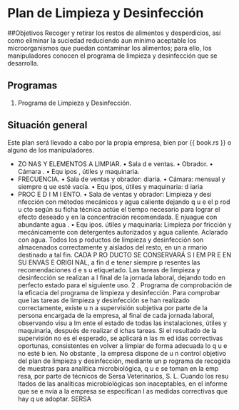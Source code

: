 # Plan de Limpieza y Desinfección

##Objetivos
Recoger y retirar los restos de alimentos y desperdicios, así como eliminar la suciedad reduciendo aun mínimo aceptable los microorganismos que puedan contaminar los alimentos; para ello, los manipuladores conocen el programa de limpieza y desinfección que se desarrolla.

## Programas
1. Programa de Limpieza y Desinfección.

## Situación general
Este plan será llevado a cabo por la propia empresa, bien por {{ book.rs }} o alguno de los manipuladores.


- ZO NAS Y ELEMENTOS A LIMPIAR.
• Sala d e ventas.
• Obrador.
• Cámara .
• Equ ipos , útiles y maquinaria.
- FRECUENCIA.
• Sala de ventas y obrador: diaria.
• Cámara: mensual y siempre q ue esté vacía.
• Equ ipos, útiles y maquinaria: d iaria
- PROC E D I M I ENTO.
• Sala de ventas y obrador: Limpieza y desi nfección con métodos
mecánicos y agua caliente dejando q u e el p rod u cto según su ficha
técnica actúe el tiempo necesario para lograr el efecto deseado y en la
concentración recomendada. E njuague con abundante agua .
• Equ ipos. útiles y maquinaria: Limpieza por fricción y mecánicamente con
detergentes autorizados y agua caliente. Aclarado con agua.
Todos los p roductos de limpieza y desinfección son almacenados
correctamente y aislados del resto, en un a rmario destinado a tal fin.
CADA P RO DUCTO SE CONSERVARÁ S I EM PR E EN SU ENVAS E
ORIGI NAL, a fin d e tener siempre p resentes las recomendaciones d e s u etiquetado.
Las tareas de limpieza y desinfección se realizan a l final de la jornada
laboral, dejando todo en perfecto estado para el siguiente uso.
2 . Programa de comprobación de la eficacia del programa de
limpieza y desinfección.
Para comprobar que las tareas de limpieza y desinfección se han realizado
correctamente, existe u n a supervisión subjetiva por parte de la persona encargada
de la empresa, al final de cada jornada laboral, observando visu a lm ente el estado de
todas las instalaciones, útiles y maquinaria, después de realizar d ichas tareas. Si el
resultado de la supervisión no es el esperado, se aplicará n las m ed idas correctivas
oportunas, consistentes en volver a limpiar de forma adecuada lo q u e no esté b ien.
No obstante , la empresa dispone de u n control objetivo del plan de limpieza
y desinfección, mediante un p rograma de recogida de muestras para analítica
microbiológica, q u e se toman en la emp resa, por parte de técnicos de Sersa
Veterinarios, S. L.
Cuando los resu ltados de las analíticas microbiológicas son inaceptables, en
el informe que se e nvía a la empresa se especifican l as medidas correctivas que hay
q ue adoptar.
SERSA